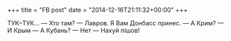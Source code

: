 +++
title = "FB post"
date = "2014-12-16T21:11:32+00:00"
+++

ТУК–ТУК...
— Хто там?
— Лавров. Я Вам Донбасc принес.
— А Крим?
— И Крым
— А Кубань?
— Нет
— Нахуй пішов!



